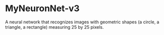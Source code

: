 # MyNeuronNet-v3
A neural network that recognizes images with geometric shapes (a circle, a triangle, a rectangle) measuring 25 by 25 pixels.
